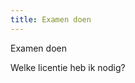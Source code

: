 ```yaml
---
title: Examen doen
---
```


Examen doen

<LinkButtonContainer>
<LinkButton to="/licenties/welke-licentie-heb-ik-nodig">Welke licentie heb ik nodig?</LinkButton>
</LinkButtonContainer>

